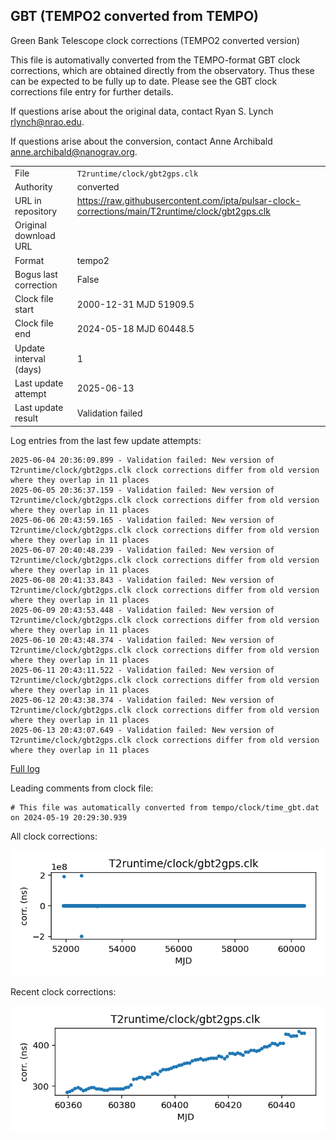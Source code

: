 
## GBT (TEMPO2 converted from TEMPO)

Green Bank Telescope clock corrections (TEMPO2 converted version)

This file is automativally converted from the TEMPO-format GBT
clock corrections, which are obtained directly from the observatory.
Thus these can be expected to be fully up to date. Please see the
GBT clock corrections file entry for further details.

If questions arise about the original data, contact Ryan S. Lynch
<rlynch@nrao.edu>.

If questions arise about the conversion, contact Anne Archibald
<anne.archibald@nanograv.org>.

|     |     |
|:--- |:--- |
| File | `T2runtime/clock/gbt2gps.clk` |
| Authority | converted |
| URL in repository | <https://raw.githubusercontent.com/ipta/pulsar-clock-corrections/main/T2runtime/clock/gbt2gps.clk> |
| Original download URL | <None> |
| Format | tempo2 |
| Bogus last correction | False |
| Clock file start | 2000-12-31 MJD 51909.5 |
| Clock file end | 2024-05-18 MJD 60448.5 |
| Update interval (days) | 1 |
| Last update attempt | 2025-06-13 |
| Last update result | Validation failed |

Log entries from the last few update attempts:
```
2025-06-04 20:36:09.899 - Validation failed: New version of T2runtime/clock/gbt2gps.clk clock corrections differ from old version where they overlap in 11 places
2025-06-05 20:36:37.159 - Validation failed: New version of T2runtime/clock/gbt2gps.clk clock corrections differ from old version where they overlap in 11 places
2025-06-06 20:43:59.165 - Validation failed: New version of T2runtime/clock/gbt2gps.clk clock corrections differ from old version where they overlap in 11 places
2025-06-07 20:40:48.239 - Validation failed: New version of T2runtime/clock/gbt2gps.clk clock corrections differ from old version where they overlap in 11 places
2025-06-08 20:41:33.843 - Validation failed: New version of T2runtime/clock/gbt2gps.clk clock corrections differ from old version where they overlap in 11 places
2025-06-09 20:43:53.448 - Validation failed: New version of T2runtime/clock/gbt2gps.clk clock corrections differ from old version where they overlap in 11 places
2025-06-10 20:43:48.374 - Validation failed: New version of T2runtime/clock/gbt2gps.clk clock corrections differ from old version where they overlap in 11 places
2025-06-11 20:43:11.522 - Validation failed: New version of T2runtime/clock/gbt2gps.clk clock corrections differ from old version where they overlap in 11 places
2025-06-12 20:43:38.374 - Validation failed: New version of T2runtime/clock/gbt2gps.clk clock corrections differ from old version where they overlap in 11 places
2025-06-13 20:43:07.649 - Validation failed: New version of T2runtime/clock/gbt2gps.clk clock corrections differ from old version where they overlap in 11 places
```
[Full log](https://raw.githubusercontent.com/ipta/pulsar-clock-corrections/main/log/T2runtime/clock/gbt2gps.clk.log)

Leading comments from clock file:

    # This file was automatically converted from tempo/clock/time_gbt.dat on 2024-05-19 20:29:30.939



All clock corrections:

![plot of all clock corrections](gbt2gps.clk.png "All corrections")

Recent clock corrections:

![plot of recent clock corrections](gbt2gps.clk.short.png "Recent corrections")

